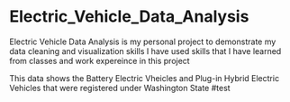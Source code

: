# Electric_Vehicle_Data_Analysis
Electric Vehicle Data Analysis is my personal project to demonstrate my data cleaning and visualization skills
I have used skills that I have learned from classes and work expereince in this project

This data shows the Battery Electric Vheicles and Plug-in Hybrid Electric Vehicles that were registered under Washington State
#test

